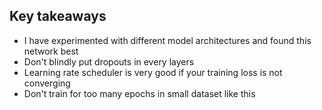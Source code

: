 ## Key takeaways 
 - I have experimented with different model architectures and found this network best
 - Don't blindly put dropouts in every layers
 - Learning rate scheduler is very good if your training loss is not converging
 - Don't train for too many epochs in small dataset like this

